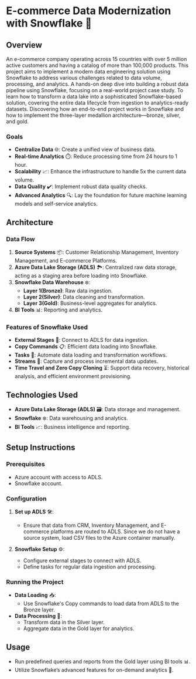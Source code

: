 # E-commerce Data Modernization with Snowflake 🚀

## Overview
An e-commerce company operating across 15 countries with over 5 million active customers and having a catalog of more than 100,000 products. This project aims to implement a modern data engineering solution using Snowflake to address various challenges related to data volume, processing, and analytics.
A hands-on deep dive into building a robust data pipeline using Snowflake, focusing on a real-world project case study. To learn how to transform a data lake into a sophisticated Snowflake-based solution, covering the entire data lifecycle from ingestion to analytics-ready datasets. Discovering how an end-to-end project works in Snowflake and how to implement the three-layer medallion architecture—bronze, silver, and gold.

### Goals
- **Centralize Data** 🌐: Create a unified view of business data.
- **Real-time Analytics** ⏱️: Reduce processing time from 24 hours to 1 hour.
- **Scalability** 📈: Enhance the infrastructure to handle 5x the current data volume.
- **Data Quality** ✔️: Implement robust data quality checks.
- **Advanced Analytics** 🔍: Lay the foundation for future machine learning models and self-service analytics.

## Architecture

### Data Flow
1. **Source Systems** 📦: Customer Relationship Management, Inventory Management, and E-commerce Platforms.
2. **Azure Data Lake Storage (ADLS)** 🏞️: Centralized raw data storage, acting as a staging area before loading into Snowflake.
3. **Snowflake Data Warehouse** ❄️:
   - **Layer 1(Bronze)**: Raw data ingestion.
   - **Layer 2(Silver)**: Data cleaning and transformation.
   - **Layer 3(Gold)**: Business-level aggregates for analytics.
4. **BI Tools** 📊: Reporting and analytics.

### Features of Snowflake Used
- **External Stages** 📡: Connect to ADLS for data ingestion.
- **Copy Commands** 📋: Efficient data loading into Snowflake.
- **Tasks** 🔄: Automate data loading and transformation workflows.
- **Streams** 🌊: Capture and process incremental data updates.
- **Time Travel and Zero Copy Cloning** ⏳: Support data recovery, historical analysis, and efficient environment provisioning.

## Technologies Used
- **Azure Data Lake Storage (ADLS)** 🗃️: Data storage and management.
- **Snowflake** ❄️: Data warehousing and analytics.
- **BI Tools** 📈: Business intelligence and reporting.

## Setup Instructions

### Prerequisites
- Azure account with access to ADLS.
- Snowflake account.

### Configuration
1. **Set up ADLS** 🛠️:
   - Ensure that data from CRM, Inventory Management, and E-commerce platforms are routed to ADLS. Since we do not have a source system, load CSV files to the Azure container manually.
   
2. **Snowflake Setup** ⚙️:
   - Configure external stages to connect with ADLS.
   - Define tasks for regular data ingestion and processing.

### Running the Project
- **Data Loading** 📥:
  - Use Snowflake's Copy commands to load data from ADLS to the Bronze layer.
- **Data Processing** 🔄:
  - Transform data in the Silver layer.
  - Aggregate data in the Gold layer for analytics.

## Usage
- Run predefined queries and reports from the Gold layer using BI tools 📊.
- Utilize Snowflake’s advanced features for on-demand analytics 🔎.
